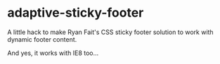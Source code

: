 adaptive-sticky-footer
======================

A little hack to make Ryan Fait's CSS sticky footer solution to work with dynamic footer content.

And yes, it works with IE8 too…
